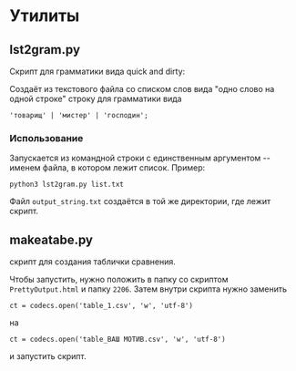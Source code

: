 # Утилиты

## lst2gram.py

Скрипт для грамматики вида quick and dirty: 

Создаёт из текстового файла со списком слов вида "одно слово на одной строке" строку для грамматики вида 

```
'товарищ' | 'мистер' | 'господин';
```

### Использование

Запускается из командной строки с единственным аргументом -- именем файла, в котором лежит список. Пример:

```
python3 lst2gram.py list.txt 
```

Файл ```output_string.txt``` создаётся в той же директории, где лежит скрипт.


## makeatabe.py

скрипт для создания таблички сравнения. 

Чтобы запустить, нужно положить в папку со скриптом ```PrettyOutput.html``` и папку ```2206```. Затем внутри скрипта нужно заменить 
```
ct = codecs.open('table_1.csv', 'w', 'utf-8')
```
на 

```
ct = codecs.open('table_ВАШ МОТИВ.csv', 'w', 'utf-8')
```

и запустить скрипт.
